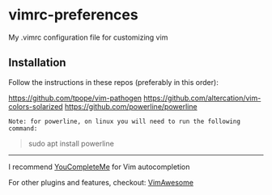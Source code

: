 # vimrc-preferences

My .vimrc configuration file for customizing vim

## Installation

Follow the instructions in these repos (preferably in this order):

https://github.com/tpope/vim-pathogen
https://github.com/altercation/vim-colors-solarized
https://github.com/powerline/powerline

    Note: for powerline, on linux you will need to run the following command:

> sudo apt install powerline 

--------

I recommend [YouCompleteMe](http://valloric.github.io/YouCompleteMe/) for Vim autocompletion

For other plugins and features, checkout: [VimAwesome](https://vimawesome.com/) 
